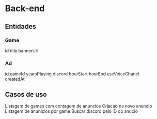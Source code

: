 # Back-end

## Entidades

### Game
id
title
bannerUrl

### Ad
id
gameId
yearsPlaying
discord
hourStart
hourEnd
useVoiceChanel
createdAt

## Casos de uso
Listagem de games com contagem de anuncios
Criacao de novo anuncio
Listagem de anunicios por game
Buscar  discord pelo ID do anucio